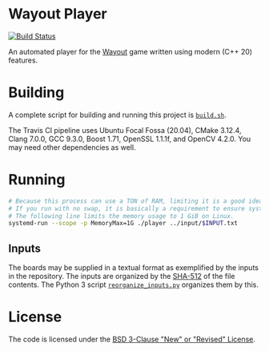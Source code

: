 # Wayout Player

[![Build Status](https://travis-ci.com/bernardosulzbach/wayout-player.svg?token=BH5q1d6v3PWdPAzWnpKC&branch=master)](https://travis-ci.com/bernardosulzbach/wayout-player)

An automated player for the [Wayout](https://store.steampowered.com/app/551110/Wayout/) game written using modern (C++ 20) features.

# Building

A complete script for building and running this project is [`build.sh`](build.sh).

The Travis CI pipeline uses Ubuntu Focal Fossa (20.04), CMake 3.12.4, Clang 7.0.0, GCC 9.3.0, Boost 1.71, OpenSSL 1.1.1f, and OpenCV 4.2.0.
You may need other dependencies as well.

# Running

```bash
# Because this process can use a TON of RAM, limiting it is a good idea.
# If you run with no swap, it is basically a requirement to ensure system stability.
# The following line limits the memory usage to 1 GiB on Linux.
systemd-run --scope -p MemoryMax=1G ./player ../input/$INPUT.txt
```

## Inputs

The boards may be supplied in a textual format as exemplified by the inputs in the repository.
The inputs are organized by the [SHA-512](https://en.wikipedia.org/wiki/SHA-2) of the file contents.
The Python 3 script [`reorganize_inputs.py`](scripts/reorganize_inputs.py) organizes them by this.

# License

The code is licensed under the [BSD 3-Clause "New" or "Revised" License](LICENSE).
